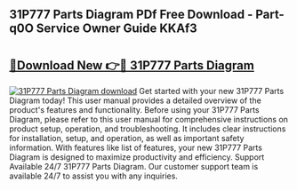 ## 31P777 Parts Diagram PDf Free Download - Part-q0O Service Owner Guide KKAf3

# <h2><a href="http://dfpah5.blite.top/?on=31P777+Parts+Diagram">🔗Download New 👉🔴 31P777 Parts Diagram</a></h2>

[![31P777 Parts Diagram download](https://i.imgur.com/lujVjoI.png)](http://dfpah5.blite.top/?on=31P777+Parts+Diagram)
Get started with your new 31P777 Parts Diagram today! This user manual provides a detailed overview of the product's features and functionality. Before using your 31P777 Parts Diagram, please refer to this user manual for comprehensive instructions on product setup, operation, and troubleshooting. It includes clear instructions for installation, setup, and operation, as well as important safety information. With features like list of features, your new 31P777 Parts Diagram is designed to maximize productivity and efficiency. Support Available 24/7 31P777 Parts Diagram. Our customer support team is available 24/7 to assist you with any inquiries.
